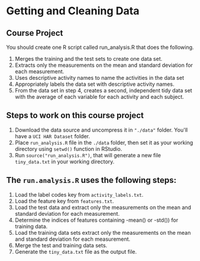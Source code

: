 # Getting and Cleaning Data

## Course Project

You should create one R script called run_analysis.R that does the following.

1. Merges the training and the test sets to create one data set.
2. Extracts only the measurements on the mean and standard deviation for each measurement.
3. Uses descriptive activity names to name the activities in the data set
4. Appropriately labels the data set with descriptive activity names.
5. From the data set in step 4, creates a second, independent tidy data set with the average of each variable for each activity and each subject.

## Steps to work on this course project

1. Download the data source and uncompress it in ```"./data"``` folder. You'll have a ```UCI HAR Dataset``` folder.
2. Place ```run_analysis.R``` file in the ```./data``` folder, then set it as your working directory using ```setwd()``` function in RStudio.
3. Run ```source("run_analysis.R")```, that will generate a new file ```tiny_data.txt``` in your working directory.



## The ```run.analysis.R``` uses the following steps: 
1. Load the label codes key from ```activity_labels.txt```.
2. Load the feature key from ```features.txt```.
3. Load the test data and extract only the measurements on the mean and standard deviation for each measurement.
4. Determine the indices of features containing -mean() or -std()) for training data.
4. Load the training data sets extract only the measurements on the mean and standard deviation for each measurement.
5. Merge the test and training data sets.
6. Generate the ```tiny_data.txt``` file as the output file.

